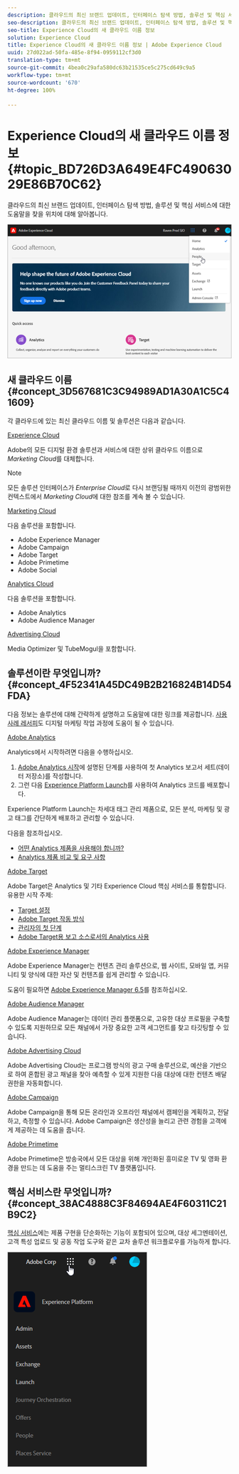 ```yaml
---
description: 클라우드의 최신 브랜드 업데이트, 인터페이스 탐색 방법, 솔루션 및 핵심 서비스에 대한 도움말을 찾을 위치에 대해 알아봅니다.
seo-description: 클라우드의 최신 브랜드 업데이트, 인터페이스 탐색 방법, 솔루션 및 핵심 서비스에 대한 도움말을 찾을 위치에 대해 알아봅니다.
seo-title: Experience Cloud의 새 클라우드 이름 정보
solution: Experience Cloud
title: Experience Cloud의 새 클라우드 이름 정보 | Adobe Experience Cloud
uuid: 27d022ad-50fa-485e-8f94-0959112cf3d0
translation-type: tm+mt
source-git-commit: 4bea0c29afa580dc63b21535ce5c275cd649c9a5
workflow-type: tm+mt
source-wordcount: '670'
ht-degree: 100%

---
```



# Experience Cloud의 새 클라우드 이름 정보 {#topic_BD726D3A649E4FC49063029E86B70C62}

클라우드의 최신 브랜드 업데이트, 인터페이스 탐색 방법, 솔루션 및 핵심 서비스에 대한 도움말을 찾을 위치에 대해 알아봅니다.

![](assets/cloud-pulldown.png)

## 새 클라우드 이름 {#concept_3D567681C3C94989AD1A30A1C5C41609}

각 클라우드에 있는 최신 클라우드 이름 및 솔루션은 다음과 같습니다.

[Experience Cloud](https://www.adobe.com/experience-cloud.html?promoid=FZPQZ2HS&amp;mv=other)

Adobe의 모든 디지털 환경 솔루션과 서비스에 대한 상위 클라우드 이름으로 *Marketing Cloud*&#x200B;를 대체합니다.

>[!NOTE]
>
>모든 솔루션 인터페이스가 *Enterprise Cloud*&#x200B;로 다시 브랜딩될 때까지 이전의 광범위한 컨텍스트에서 *Marketing Cloud*&#x200B;에 대한 참조를 계속 볼 수 있습니다.

[Marketing Cloud](https://www.adobe.com/kr/marketing-cloud.html)

다음 솔루션을 포함합니다.

* Adobe Experience Manager
* Adobe Campaign
* Adobe Target
* Adobe Primetime
* Adobe Social

[Analytics Cloud](https://www.adobe.com/data-analytics-cloud.html)

다음 솔루션을 포함합니다.

* Adobe Analytics
* Adobe Audience Manager

[Advertising Cloud](https://www.adobe.com/advertising-cloud.html)

Media Optimizer 및 TubeMogul을 포함합니다.

## 솔루션이란 무엇입니까? {#concept_4F52341A45DC49B2B216824B14D54FDA}

다음 정보는 솔루션에 대해 간략하게 설명하고 도움말에 대한 링크를 제공합니다. [사용 사례 레서피](https://helpx.adobe.com/kr/marketing-cloud/how-to/use-cases.html)도 디지털 마케팅 작업 과정에 도움이 될 수 있습니다.

[Adobe Analytics](https://docs.adobe.com/content/help/ko-KR/analytics/landing/home.html)

Analytics에서 시작하려면 다음을 수행하십시오.

1. [Adobe Analytics 시작](https://docs.adobe.com/content/help/ko-KR/analytics/analyze/analysis-workspace/home.html)에 설명된 단계를 사용하여 첫 Analytics 보고서 세트(데이터 저장소)를 작성합니다.
1. 그런 다음 [Experience Platform Launch](https://docs.adobe.com/content/help/ko-KR/launch/using/intro/get-started/quick-start.html)를 사용하여 Analytics 코드를 배포합니다.

Experience Platform Launch는 차세대 태그 관리 제품으로, 모든 분석, 마케팅 및 광고 태그를 간단하게 배포하고 관리할 수 있습니다.

다음을 참조하십시오.

* [어떤 Analytics 제품을 사용해야 합니까?](https://docs.adobe.com/content/help/ko-KR/analytics/admin/admin-overview/which-analytics-tool.html)
* [Analytics 제품 비교 및 요구 사항](https://docs.adobe.com/content/help/ko-KR/analytics/admin/admin-overview/analytics-product-comparison.html)

[Adobe Target](https://docs.adobe.com/content/help/ko-KR/target/using/target-home.html)

Adobe Target은 Analytics 및 기타 Experience Cloud 핵심 서비스를 통합합니다. 유용한 시작 주제:

* [Target 설정](https://docs.adobe.com/content/help/ko-KR/target/using/administer/administrating-target.html)
* [Adobe Target 작동 방식](https://docs.adobe.com/content/help/ko-KR/target/using/introduction/how-target-works.html)
* [관리자의 첫 단계](https://docs.adobe.com/content/help/ko-KR/target/using/administer/start-target.html)
* [Adobe Target용 보고 소스로서의 Analytics 사용](https://docs.adobe.com/content/help/ko-KR/target/using/integrate/a4t/a4t.html)

[Adobe Experience Manager](https://helpx.adobe.com/kr/support/experience-manager/6-5.html)

Adobe Experience Manager는 컨텐츠 관리 솔루션으로, 웹 사이트, 모바일 앱, 커뮤니티 및 양식에 대한 자산 및 컨텐츠를 쉽게 관리할 수 있습니다.

도움이 필요하면 [Adobe Experience Manager 6.5](https://helpx.adobe.com/kr/support/experience-manager/6-5.html)를 참조하십시오.

[Adobe Audience Manager](https://docs.adobe.com/content/help/ko-KR/audience-manager/user-guide/aam-home.html)

Adobe Audience Manager는 데이터 관리 플랫폼으로, 고유한 대상 프로필을 구축할 수 있도록 지원하므로 모든 채널에서 가장 중요한 고객 세그먼트를 찾고 타깃팅할 수 있습니다.

[Adobe Advertising Cloud](https://docs.adobe.com/content/help/ko-KR/release-notes/experience-cloud/current.html#adcloud)

Adobe Advertising Cloud는 프로그램 방식의 광고 구매 솔루션으로, 예산을 기반으로 하여 혼합된 광고 채널을 찾아 예측할 수 있게 지원한 다음 대상에 대한 컨텐츠 배달 권한을 자동화합니다.

[Adobe Campaign](https://docs.adobe.com/content/help/ko-KR/campaign-standard/using/getting-started/about-adobe-campaign/campaign-orchestration.html)

Adobe Campaign을 통해 모든 온라인과 오프라인 채널에서 캠페인을 계획하고, 전달하고, 측정할 수 있습니다. Adobe Campaign은 생산성을 늘리고 관련 경험을 고객에게 제공하는 데 도움을 줍니다.

[Adobe Primetime](https://help.adobe.com/ko_KR/primetime/)

Adobe Primetime은 방송국에서 모든 대상을 위해 개인화된 흥미로운 TV 및 영화 환경을 만드는 데 도움을 주는 멀티스크린 TV 플랫폼입니다.

## 핵심 서비스란 무엇입니까? {#concept_38AC4888C3F84694AE4F60311C21B9C2}

[핵심 서비스](https://docs.adobe.com/content/help/ko-KR/core-services/interface/about-core-services/core-services-landing.html)에는 제품 구현을 단순화하는 기능이 포함되어 있으며, 대상 세그멘테이션, 고객 특성 업로드 및 공동 작업 도구와 같은 교차 솔루션 워크플로우를 가능하게 합니다.

![](assets/core-services.png)
